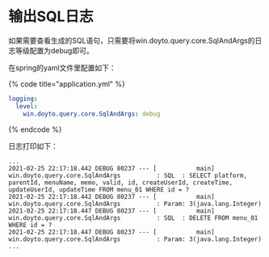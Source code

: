 # 输出SQL日志



如果需要查看生成的SQL语句，只需要将win.doyto.query.core.SqlAndArgs的日志等级配置为debug即可。

在spring的yaml文件里配置如下：

{% code title="application.yml" %}
```yaml
logging:
  level:
    win.doyto.query.core.SqlAndArgs: debug
```
{% endcode %}

日志打印如下：

```text
...
2021-02-25 22:17:18.442 DEBUG 80237 --- [           main] win.doyto.query.core.SqlAndArgs          : SQL  : SELECT platform, parentId, menuName, memo, valid, id, createUserId, createTime, updateUserId, updateTime FROM menu_01 WHERE id = ?
2021-02-25 22:17:18.442 DEBUG 80237 --- [           main] win.doyto.query.core.SqlAndArgs          : Param: 3(java.lang.Integer)
2021-02-25 22:17:18.447 DEBUG 80237 --- [           main] win.doyto.query.core.SqlAndArgs          : SQL  : DELETE FROM menu_01 WHERE id = ?
2021-02-25 22:17:18.447 DEBUG 80237 --- [           main] win.doyto.query.core.SqlAndArgs          : Param: 3(java.lang.Integer)
...
```



